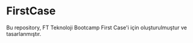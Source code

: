 # FirstCase

Bu repository, FT Teknoloji Bootcamp First Case'i için oluşturulmuştur ve tasarlanmıştır.
